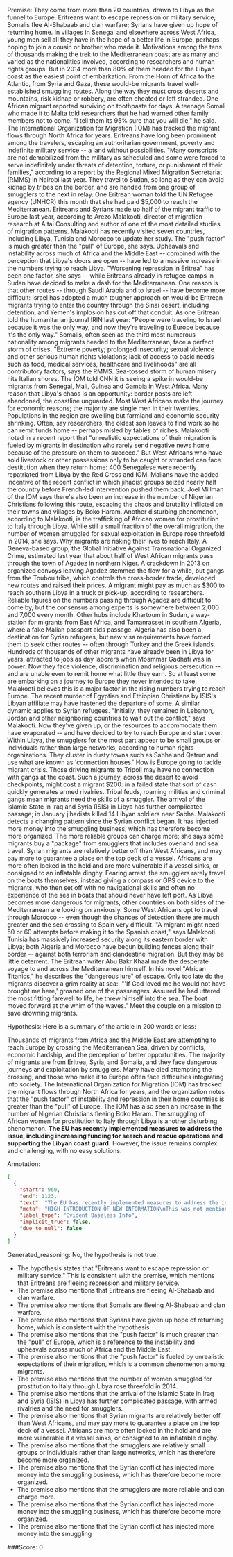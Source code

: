 
Premise:
They come from more than 20 countries, drawn to Libya as the funnel to Europe. Eritreans want to escape repression or military service; Somalis flee Al-Shabaab and clan warfare; Syrians have given up hope of returning home. In villages in Senegal and elsewhere across West Africa, young men sell all they have in the hope of a better life in Europe, perhaps hoping to join a cousin or brother who made it. Motivations among the tens of thousands making the trek to the Mediterranean coast are as many and varied as the nationalities involved, according to researchers and human rights groups. But in 2014 more than 80% of them headed for the Libyan coast as the easiest point of embarkation. From the Horn of Africa to the Atlantic, from Syria and Gaza, these would-be migrants travel well-established smuggling routes. Along the way they must cross deserts and mountains, risk kidnap or robbery, are often cheated or left stranded. One African migrant reported surviving on toothpaste for days. A teenage Somali who made it to Malta told researchers that he had warned other family members not to come. "I tell them its 95% sure that you will die," he said. The International Organization for Migration (IOM) has tracked the migrant flows through North Africa for years. Eritreans have long been prominent among the travelers, escaping an authoritarian government, poverty and indefinite military service -- a land without possibilities. "Many conscripts are not demobilized from the military as scheduled and some were forced to serve indefinitely under threats of detention, torture, or punishment of their families," according to a report by the Regional Mixed Migration Secretariat (RMMS) in Nairobi last year. They travel to Sudan, so long as they can avoid kidnap by tribes on the border, and are handed from one group of smugglers to the next in relay. One Eritrean woman told the UN Refugee agency (UNHCR) this month that she had paid $5,000 to reach the Mediterranean. Eritreans and Syrians made up half of the migrant traffic to Europe last year, according to Arezo Malakooti, director of migration research at Altai Consulting and author of one of the most detailed studies of migration patterns. Malakooti has recently visited seven countries, including Libya, Tunisia and Morocco to update her study. The "push factor" is much greater than the "pull" of Europe, she says. Upheavals and instability across much of Africa and the Middle East -- combined with the perception that Libya's doors are open -- have led to a massive increase in the numbers trying to reach Libya. "Worsening repression in Eritrea" has been one factor, she says -- while Eritreans already in refugee camps in Sudan have decided to make a dash for the Mediterranean. One reason is that other routes -- through Saudi Arabia and to Israel -- have become more difficult: Israel has adopted a much tougher approach on would-be Eritrean migrants trying to enter the country through the Sinai desert, including detention, and Yemen's implosion has cut off that conduit. As one Eritrean told the humanitarian journal IRIN last year: "People were traveling to Israel because it was the only way, and now they're traveling to Europe because it's the only way." Somalis, often seen as the third most numerous nationality among migrants headed to the Mediterranean, face a perfect storm of crises. "Extreme poverty; prolonged insecurity; sexual violence and other serious human rights violations; lack of access to basic needs such as food, medical services, healthcare and livelihoods" are all contributory factors, says the RMMS. Sea-tossed storm of human misery hits Italian shores. The IOM told CNN it is seeing a spike in would-be migrants from Senegal, Mali, Guinea and Gambia in West Africa. Many reason that Libya's chaos is an opportunity: border posts are left abandoned, the coastline unguarded. Most West Africans make the journey for economic reasons; the majority are single men in their twenties. Populations in the region are swelling but farmland and economic security shrinking. Often, say researchers, the oldest son leaves to find work so he can remit funds home -- perhaps misled by fables of riches. Malakooti noted in a recent report that "unrealistic expectations of their migration is fueled by migrants in destination who rarely send negative news home because of the pressure on them to succeed." But West Africans who have sold livestock or other possessions only to be caught or stranded can face destitution when they return home: 400 Senegalese were recently repatriated from Libya by the Red Cross and IOM. Malians have the added incentive of the recent conflict in which jihadist groups seized nearly half the country before French-led intervention pushed them back. Joel Millman of the IOM says there's also been an increase in the number of Nigerian Christians following this route, escaping the chaos and brutality inflicted on their towns and villages by Boko Haram. Another disturbing phenomenon, according to Malakooti, is the trafficking of African women for prostitution to Italy through Libya. While still a small fraction of the overall migration, the number of women smuggled for sexual exploitation in Europe rose threefold in 2014, she says. Why migrants are risking their lives to reach Italy. A Geneva-based group, the Global Initiative Against Transnational Organized Crime, estimated last year that about half of West African migrants pass through the town of Agadez in northern Niger. A crackdown in 2013 on organized convoys leaving Agadez stemmed the flow for a while, but gangs from the Toubou tribe, which controls the cross-border trade, developed new routes and raised their prices. A migrant might pay as much as $300 to reach southern Libya in a truck or pick-up, according to researchers. Reliable figures on the numbers passing through Agadez are difficult to come by, but the consensus among experts is somewhere between 2,000 and 7,000 every month. Other hubs include Khartoum in Sudan, a way-station for migrants from East Africa, and Tamanrasset in southern Algeria, where a fake Malian passport aids passage. Algeria has also been a destination for Syrian refugees, but new visa requirements have forced them to seek other routes -- often through Turkey and the Greek islands. Hundreds of thousands of other migrants have already been in Libya for years, attracted to jobs as day laborers when Moammar Gadhafi was in power. Now they face violence, discrimination and religious persecution -- and are unable even to remit home what little they earn. So at least some are embarking on a journey to Europe they never intended to take. Malakooti believes this is a major factor in the rising numbers trying to reach Europe. The recent murder of Egyptian and Ethiopian Christians by ISIS's Libyan affiliate may have hastened the departure of some. A similar dynamic applies to Syrian refugees. "Initially, they remained in Lebanon, Jordan and other neighboring countries to wait out the conflict," says Malakooti. Now they've given up, or the resources to accommodate them have evaporated -- and have decided to try to reach Europe and start over. Within Libya, the smugglers for the most part appear to be small groups or individuals rather than large networks, according to human rights organizations. They cluster in dusty towns such as Sabha and Qatrun and use what are known as 'connection houses.' How is Europe going to tackle migrant crisis. Those driving migrants to Tripoli may have no connection with gangs at the coast. Such a journey, across the desert to avoid checkpoints, might cost a migrant $200: in a failed state that sort of cash quickly generates armed rivalries. Tribal feuds, roaming militias and criminal gangs mean migrants need the skills of a smuggler. The arrival of the Islamic State in Iraq and Syria (ISIS) in Libya has further complicated passage; in January jihadists killed 14 Libyan soldiers near Sabha. Malakooti detects a changing pattern since the Syrian conflict began. It has injected more money into the smuggling business, which has therefore become more organized. The more reliable groups can charge more; she says some migrants buy a "package" from smugglers that includes overland and sea travel. Syrian migrants are relatively better off than West Africans, and may pay more to guarantee a place on the top deck of a vessel. Africans are more often locked in the hold and are more vulnerable if a vessel sinks, or consigned to an inflatable dinghy. Fearing arrest, the smugglers rarely travel on the boats themselves, instead giving a compass or GPS device to the migrants, who then set off with no navigational skills and often no experience of the sea in boats that should never have left port. As Libya becomes more dangerous for migrants, other countries on both sides of the Mediterranean are looking on anxiously. Some West Africans opt to travel through Morocco -- even though the chances of detection there are much greater and the sea crossing to Spain very difficult. "A migrant might need 50 or 60 attempts before making it to the Spanish coast," says Malakooti. Tunisia has massively increased security along its eastern border with Libya; both Algeria and Morocco have begun building fences along their border -- against both terrorism and clandestine migration. But they may be little deterrent. The Eritrean writer Abu Bakr Khaal made the desperate voyage to and across the Mediterranean himself. In his novel "African Titanics," he describes the "dangerous lure" of escape. Only too late do the migrants discover a grim reality at sea:. "'If God loved me he would not have brought me here,' groaned one of the passengers. Assured he had uttered the most fitting farewell to life, he threw himself into the sea. The boat moved forward at the whim of the waves." Meet the couple on a mission to save drowning migrants.


Hypothesis:
Here is a summary of the article in 200 words or less:

Thousands of migrants from Africa and the Middle East are attempting to reach Europe by crossing the Mediterranean Sea, driven by conflicts, economic hardship, and the perception of better opportunities. The majority of migrants are from Eritrea, Syria, and Somalia, and they face dangerous journeys and exploitation by smugglers. Many have died attempting the crossing, and those who make it to Europe often face difficulties integrating into society. The International Organization for Migration (IOM) has tracked the migrant flows through North Africa for years, and the organization notes that the "push factor" of instability and repression in their home countries is greater than the "pull" of Europe. The IOM has also seen an increase in the number of Nigerian Christians fleeing Boko Haram. The smuggling of African women for prostitution to Italy through Libya is another disturbing phenomenon. **The EU has recently implemented measures to address the issue, including increasing funding for search and rescue operations and supporting the Libyan coast guard.** However, the issue remains complex and challenging, with no easy solutions.

Annotation:
```json
[
  {
    "start": 960,
    "end": 1123,
    "text": "The EU has recently implemented measures to address the issue, including increasing funding for search and rescue operations and supporting the Libyan coast guard.",
    "meta": "HIGH INTRODUCTION OF NEW INFORMATION\nThis was not mentioned in the source content",
    "label_type": "Evident Baseless Info",
    "implicit_true": false,
    "due_to_null": false
  }
]
```

Generated_reasoning:
No, the hypothesis is not true. 
- The hypothesis states that "Eritreans want to escape repression or military service." This is consistent with the premise, which mentions that Eritreans are fleeing repression and military service. 
- The premise also mentions that Eritreans are fleeing Al-Shabaab and clan warfare. 
- The premise also mentions that Somalis are fleeing Al-Shabaab and clan warfare. 
- The premise also mentions that Syrians have given up hope of returning home, which is consistent with the hypothesis. 
- The premise also mentions that the "push factor" is much greater than the "pull" of Europe, which is a reference to the instability and upheavals across much of Africa and the Middle East. 
- The premise also mentions that the "push factor" is fueled by unrealistic expectations of their migration, which is a common phenomenon among migrants. 
- The premise also mentions that the number of women smuggled for prostitution to Italy through Libya rose threefold in 2014. 
- The premise also mentions that the arrival of the Islamic State in Iraq and Syria (ISIS) in Libya has further complicated passage, with armed rivalries and the need for smugglers. 
- The premise also mentions that Syrian migrants are relatively better off than West Africans, and may pay more to guarantee a place on the top deck of a vessel. Africans are more often locked in the hold and are more vulnerable if a vessel sinks, or consigned to an inflatable dinghy. 
- The premise also mentions that the smugglers are relatively small groups or individuals rather than large networks, which has therefore become more organized. 
- The premise also mentions that the Syrian conflict has injected more money into the smuggling business, which has therefore become more organized. 
- The premise also mentions that the smugglers are more reliable and can charge more. 
- The premise also mentions that the Syrian conflict has injected more money into the smuggling business, which has therefore become more organized. 
- The premise also mentions that the Syrian conflict has injected more money into the smuggling

###Score:
0
